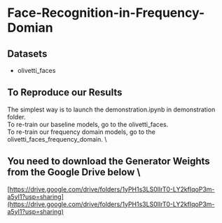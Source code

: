 # Face-Recognition-in-Frequency-Domian

## Datasets
* olivetti_faces

## To Reproduce our Results
The simplest way is to launch the demonstration.ipynb in demonstration folder. \
To re-train our baseline models, go to the olivetti_faces. \
To re-train our frequency domain models, go to the olivetti_faces_frequency_domain. \

## You need to download the Generator Weights from the Google Drive below \
[https://drive.google.com/drive/folders/1yPH1s3LS0lIrT0-LY2kfIqoP3m-a5yI1?usp=sharing](https://drive.google.com/drive/folders/1yPH1s3LS0lIrT0-LY2kfIqoP3m-a5yI1?usp=sharing)
